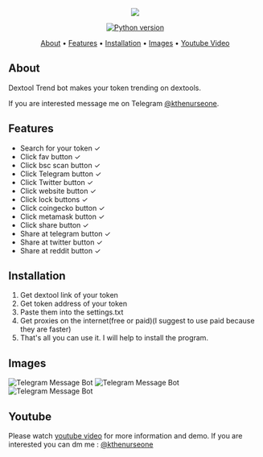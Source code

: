 <p align="center"><a href="https://youtu.be/B6OWFc_dZ2k" target="_blank"><img src="https://github.com/kthenurseone/telegram-message-bot/blob/main/1.png?raw=true"></a></p>

<p align="center">
    <a href="https://www.python.org/downloads/release/python-380/"><img src="https://img.shields.io/badge/python-3.8-blue.svg?style=plastic" alt="Python version"></a>
</p>

<p align="center">
  <a href="#about">About</a>
  •
  <a href="#features">Features</a>
  •
  <a href="#installation">Installation</a>
  •
  <a href="#images">Images</a>
  •
  <a href="#youtube">Youtube Video</a>
</p>

## About
Dextool Trend bot makes your token trending on dextools.

If you are interested message me on Telegram [@kthenurseone](https://t.me/kthenurseone). 

## Features
- Search for your token ✓
- Click fav button ✓
- Click bsc scan button ✓
- Click Telegram button ✓
- Click Twitter button ✓
- Click website button ✓
- Click lock buttons ✓
- Click coingecko button ✓
- Click metamask button ✓
- Click share button ✓
- Share at telegram button ✓
- Share at twitter button ✓
- Share at reddit button ✓



## Installation
1) Get dextool link of your token
2) Get token address of your token
3) Paste them into the settings.txt
4) Get proxies on the internet(free or paid)(I suggest to use paid because they are faster)
5) That's all you can use it.
I will help to install the program.


## Images
![Telegram Message Bot](https://github.com/kthenurseone/telegram-message-bot/blob/main/1.png?raw=true)
![Telegram Message Bot](https://github.com/kthenurseone/telegram-message-bot/blob/main/2.png?raw=true)
![Telegram Message Bot](https://github.com/kthenurseone/telegram-message-bot/blob/main/3.png?raw=true)



## Youtube
Please watch [youtube video](https://youtu.be/B6OWFc_dZ2k) for more information and demo. If you are interested you can dm me : [@kthenurseone](https://t.me/kthenurseone)
